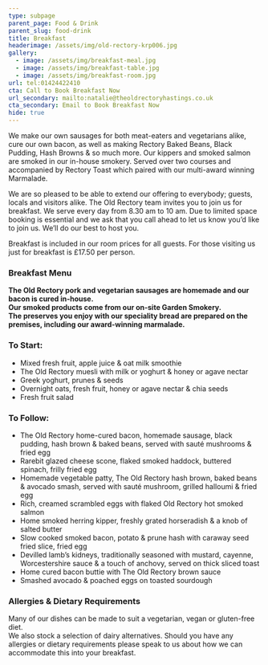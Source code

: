 ```yaml
---
type: subpage
parent_page: Food & Drink
parent_slug: food-drink
title: Breakfast
headerimage: /assets/img/old-rectory-krp006.jpg
gallery:
  - image: /assets/img/breakfast-meal.jpg
  - image: /assets/img/breakfast-table.jpg
  - image: /assets/img/breakfast-room.jpg
url: tel:01424422410
cta: Call to Book Breakfast Now
url_secondary: mailto:natalie@theoldrectoryhastings.co.uk
cta_secondary: Email to Book Breakfast Now
hide: true
---
```

We make our own sausages for both meat-eaters and vegetarians alike, cure our own bacon, as well as making Rectory Baked Beans, Black Pudding, Hash Browns & so much more. Our kippers and smoked salmon are smoked in our in-house smokery. Served over two courses and accompanied by Rectory Toast which paired with our multi-award winning Marmalade. 

We are so pleased to be able to extend our offering to everybody; guests, locals and visitors alike. The Old Rectory team invites you to join us for breakfast. We serve every day from 8.30 am to 10 am. Due to limited space booking is essential and we ask that you call ahead to let us know you’d like to join us. We’ll do our best to host you. 

Breakfast is included in our room prices for all guests. For those visiting us just for breakfast is £17.50 per person.


### Breakfast Menu

**The Old Rectory pork and vegetarian sausages are homemade and our bacon is cured in-house.**  
**Our smoked products come from our on-site Garden Smokery.**  
**The preserves you enjoy with our speciality bread are prepared on the premises, including our award-winning marmalade.**

### To Start:

- Mixed fresh fruit, apple juice & oat milk smoothie  
- The Old Rectory muesli with milk or yoghurt & honey or agave nectar  
- Greek yoghurt, prunes & seeds  
- Overnight oats, fresh fruit, honey or agave nectar & chia seeds  
- Fresh fruit salad

### To Follow:

- The Old Rectory home-cured bacon, homemade sausage, black pudding, hash brown & baked beans, served with sauté mushrooms & fried egg  
- Rarebit glazed cheese scone, flaked smoked haddock, buttered spinach, frilly fried egg  
- Homemade vegetable patty, The Old Rectory hash brown, baked beans & avocado smash, served with sauté mushroom, grilled halloumi & fried egg  
- Rich, creamed scrambled eggs with flaked Old Rectory hot smoked salmon  
- Home smoked herring kipper, freshly grated horseradish & a knob of salted butter  
- Slow cooked smoked bacon, potato & prune hash with caraway seed fried slice, fried egg  
- Devilled lamb’s kidneys, traditionally seasoned with mustard, cayenne, Worcestershire sauce & a touch of anchovy, served on thick sliced toast  
- Home cured bacon buttie with The Old Rectory brown sauce  
- Smashed avocado & poached eggs on toasted sourdough

### Allergies & Dietary Requirements

Many of our dishes can be made to suit a vegetarian, vegan or gluten-free diet.  
We also stock a selection of dairy alternatives. Should you have any allergies or dietary requirements please speak to us about how we can accommodate this into your breakfast.

